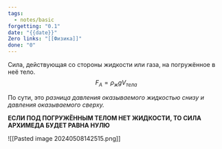 ```yaml
---
tags:
  - notes/basic
forgetting: "0.1"
date: "{{date}}"
Zero links: "[[Физика]]"
done: "0"
---
```

Сила, действующая со стороны жидкости или газа, на погружённое в неё тело.
$$F_A = \rho_жgV_{тела}$$

По сути, это *разница давления оказываемого жидкостью снизу и давления оказываемого сверху.*

**ЕСЛИ ПОД ПОГРУЖЁННЫМ ТЕЛОМ НЕТ ЖИДКОСТИ, ТО СИЛА АРХИМЕДА БУДЕТ РАВНА НУЛЮ**

![[Pasted image 20240508142515.png]]

 



